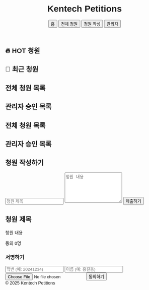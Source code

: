 <!DOCTYPE html>
<html lang="ko">
<head>
  <meta charset="UTF-8">
  <meta name="viewport" content="width=device-width, initial-scale=1.0">
  <title>Kentech Petitions</title>
  <script src="https://cdn.tailwindcss.com"></script>
  <script src="https://cdn.jsdelivr.net/npm/@supabase/supabase-js@1"></script>
  <style>body { font-family: 'Noto Sans KR', sans-serif; }</style>
</head>
<body class="bg-gray-100 text-gray-900">
  
<header class="bg-blue-700 text-white p-4 flex justify-between items-center">
  <h1 class="text-2xl font-bold">Kentech Petitions</h1>
  <nav class="space-x-4">
    <button onclick="showPage('main')">홈</button>
    <button onclick="showPage('list')">전체 청원</button>
    <button onclick="showPage('write')">청원 작성</button>
    <button onclick="showPage('admin')">관리자</button>
  </nav>
</header>
  
<section id="page-main" class="container mx-auto p-6">
  <h2 class="text-4xl font-bold mb-6">🔥 HOT 청원</h2>
  <div id="hot-petitions" class="grid grid-cols-1 md:grid-cols-2 lg:grid-cols-3 gap-6 mb-10"></div>

  <h2 class="text-3xl font-bold mb-4">📜 최근 청원</h2>
  <ul id="recent-petitions" class="divide-y divide-gray-300"></ul>
</section>

<section id="page-list" class="hidden container mx-auto p-6">
  <h2 class="text-3xl font-bold mb-6">전체 청원 목록</h2>
  <ul id="all-petitions" class="divide-y divide-gray-300"></ul>
</section>

<section id="page-admin" class="hidden container mx-auto p-6">
  <h2 class="text-3xl font-bold mb-6">관리자 승인 목록</h2>
  <ul id="unapproved-petitions" class="divide-y divide-gray-300"></ul>
</section>

<section id="page-list" class="hidden container mx-auto p-6">
  <h2 class="text-3xl font-bold mb-6">전체 청원 목록</h2>
  <ul id="all-petitions" class="divide-y divide-gray-300"></ul>
</section>

<section id="page-admin" class="hidden container mx-auto p-6">
  <h2 class="text-3xl font-bold mb-6">관리자 승인 목록</h2>
  <ul id="unapproved-petitions" class="divide-y divide-gray-300"></ul>
</section>

<section id="page-write" class="hidden container mx-auto p-6">
  <h2 class="text-3xl font-bold mb-6">청원 작성하기</h2>
  <input id="petition-title" type="text" class="w-full border p-2 mb-4 rounded" placeholder="청원 제목">
  <textarea id="petition-content" class="w-full border p-2 mb-4 rounded" placeholder="청원 내용" rows="6"></textarea>
  <button onclick="submitPetition()" class="bg-blue-700 text-white px-6 py-2 rounded">제출하기</button>
</section>

<section id="page-detail" class="hidden container mx-auto p-6">
  <h2 id="detail-title" class="text-3xl font-bold mb-4">청원 제목</h2>
  <p id="detail-description" class="text-gray-700 mb-6">청원 내용</p>
  <p id="detail-support" class="text-green-600 font-semibold mb-6">동의 0명</p>

 <div class="bg-gray-50 p-4 rounded mb-6">
  <h3 class="text-xl font-semibold mb-4">서명하기</h3>
  <input id="support-student-id" type="text" class="w-full border p-2 mb-2 rounded" placeholder="학번 (예: 20241234)">
  <input id="support-name" type="text" class="w-full border p-2 mb-2 rounded" placeholder="이름 (예: 홍길동)">
  <input id="support-file" type="file" class="w-full mb-2">
  <button onclick="submitSupport()" class="bg-green-600 text-white px-4 py-2 rounded">동의하기</button>
</div>
</section>

<script>
let currentPetition = null;
let supabaseClient = null;

window.onload = async () => {
  const supabaseUrl = 'https://ybbpzwvigqgleywnwkij.supabase.co';
  const supabaseKey = 'eyJhbGciOiJIUzI1NiIsInR5cCI6IkpXVCJ9.eyJpc3MiOiJzdXBhYmFzZSIsInJlZiI6InliYnB6d3ZpZ3FnbGV5d253a2lqIiwicm9sZSI6ImFub24iLCJpYXQiOjE3NDU5Mjk1NzUsImV4cCI6MjA2MTUwNTU3NX0.3JF0NvkBLyJZkFtcpOvtYkA8CfUnp_CKuAoI13CyJxg';
  supabaseClient = window.supabase.createClient(supabaseUrl, supabaseKey);
  console.log("✅ Supabase initialized", supabaseClient);

  await loadRecentPetitions();
  await loadAllPetitions();
  await loadHotPetitions();
  await loadUnapprovedPetitions();
};

function showPage(page) {
  const pages = ['main', 'list', 'detail', 'write', 'admin'];
  pages.forEach(id => {
    const el = document.getElementById(`page-${id}`);
    if (el) el.classList.add('hidden');
  });
  const showEl = document.getElementById(`page-${page}`);
  if (showEl) showEl.classList.remove('hidden');
}

async function submitPetition() {
  const title = document.getElementById('petition-title').value;
  const content = document.getElementById('petition-content').value;
  if (!title || !content) return alert('모든 항목을 입력해주세요.');

  const { error } = await supabaseClient.from('petitions').insert([
  { title, description: content, support_count: 0, approved: false }
]);

if (error) return alert('청원 등록 실패: ' + error.message);

// ✅ 바로 관리자 목록과 홈 목록 갱신
await loadRecentPetitions();
await loadAllPetitions();
await loadUnapprovedPetitions();
await loadHotPetitions();

// ✅ 등록 후 바로 관리자에게 승인 요청으로 이동하거나 메시지
alert('청원이 등록되었습니다. 관리자의 승인을 기다립니다.');
showPage('main'); // 또는 'admin'으로 보내도 OK

}

async function loadRecentPetitions() {
  const { data } = await supabaseClient.from('petitions')
    .select('*')
    .eq('approved', true)
    .order('created_at', { ascending: false })
    .limit(10);
  const list = document.getElementById('recent-petitions');
  list.innerHTML = '';
  data?.forEach(p => {
    const li = document.createElement('li');
    li.className = 'py-2 flex justify-between cursor-pointer hover:text-blue-600';
    li.innerHTML = `<span>${p.title}</span><span class="text-gray-500">${new Date(p.created_at).toLocaleDateString()}</span>`;
    li.onclick = () => openDetail(p);
    list.appendChild(li);
  });
}

async function loadAllPetitions() {
  const { data } = await supabaseClient.from('petitions')
    .select('*')
    .eq('approved', true)
    .order('created_at', { ascending: false });
  const list = document.getElementById('all-petitions');
  list.innerHTML = '';
  data?.forEach(p => {
    const li = document.createElement('li');
    li.className = 'py-4 flex justify-between cursor-pointer hover:text-blue-600';
    li.innerHTML = `<span>${p.title}</span><span>동의 ${p.support_count}명</span>`;
    li.onclick = () => openDetail(p);
    list.appendChild(li);
  });
}

async function loadHotPetitions() {
  const { data } = await supabaseClient.from('petitions')
    .select('*')
    .eq('approved', true)
    .gte('support_count', 100)
    .order('support_count', { ascending: false })
    .limit(3);
  const container = document.getElementById('hot-petitions');
  container.innerHTML = '';
  data?.forEach(p => {
    const div = document.createElement('div');
    div.className = 'bg-white p-4 rounded shadow cursor-pointer hover:bg-blue-50';
    div.innerHTML = `<h3 class="text-xl font-bold mb-2">${p.title}</h3><p class="text-gray-600">동의 ${p.support_count}명</p>`;
    div.onclick = () => openDetail(p);
    container.appendChild(div);
  });
}

function openDetail(petition) {
  currentPetition = petition;
  document.getElementById('detail-title').textContent = petition.title;
  document.getElementById('detail-description').textContent = petition.description;
  document.getElementById('detail-support').textContent = `동의 ${petition.support_count}명`;
  showPage('detail');
}

async function submitSupport() {
  const studentId = document.getElementById('support-student-id').value.trim();
  const name = document.getElementById('support-name').value.trim();
  const file = document.getElementById('support-file').files[0];

  if (!studentId || !name || !file) {
    return alert('학번, 이름, 서명 파일을 모두 제출해주세요.');
  }

  // 중복 확인: 같은 청원에 동일한 학번+이름이 존재하는지
  const { data: existing, error: fetchError } = await supabaseClient
    .from('supports')
    .select('*')
    .eq('petition_id', currentPetition.id)
    .eq('student_id', studentId)
    .eq('name', name);

  if (fetchError) {
    console.error(fetchError);
    return alert('중복 확인 중 오류가 발생했습니다.');
  }

  if (existing.length > 0) {
    return alert('이미 동의한 청원입니다.');
  }

  const filename = `${Date.now()}_${encodeURIComponent(file.name)}`;
  const { error: uploadError } = await supabaseClient.storage.from('signatures').upload(filename, file);

  if (uploadError) return alert('파일 업로드 실패: ' + uploadError.message);

  const fileUrl = `https://ybbpzwvigqgleywnwkij.supabase.co/storage/v1/object/public/signatures/${filename}`;

  const { error } = await supabaseClient.from('supports').insert([{
    petition_id: currentPetition.id,
    student_id: studentId,
    name,
    file_url: fileUrl
  }]);

  if (error) return alert('서명 실패: ' + error.message);

  await supabaseClient
  .from('petitions')
  .update({ support_count: currentPetition.support_count + 1 })
  .eq('id', currentPetition.id);

  // ✅ 수동으로 메모리 객체 갱신
  currentPetition.support_count += 1;

  // ✅ 상세 페이지에 실시간 반영
  document.getElementById('detail-support').textContent = `동의 ${currentPetition.support_count}명`;

  alert('서명 완료!');
  showPage('main');
  await loadRecentPetitions();
  await loadAllPetitions();
  await loadHotPetitions();
}


async function loadUnapprovedPetitions() {
  const { data } = await supabaseClient.from('petitions')
    .select('*')
    .eq('approved', false)
    .order('created_at', { ascending: false });
  const list = document.getElementById('unapproved-petitions');
  list.innerHTML = '';
  data?.forEach(p => {
    const li = document.createElement('li');
    li.className = 'py-4 flex justify-between items-center';
    li.innerHTML = `<span>${p.title}</span><button class="bg-green-600 text-white px-4 py-1 rounded" onclick="approvePetition(${p.id})">승인</button>`;
    list.appendChild(li);
  });
}

async function approvePetition(id) {
  const { error } = await supabaseClient
    .from('petitions')
    .update({ approved: true })
    .eq('id', id);

  if (error) {
    console.error(error);
    return alert('승인 실패: ' + error.message);
  }

  alert('승인 완료!');

  // ✅ 승인 목록에서 제거
  await loadUnapprovedPetitions();

  // ✅ 전체 청원 목록에 반영
  await loadAllPetitions();

  // ✅ HOT 청원에도 반영
  await loadHotPetitions();
}

</script>

<footer class="bg-gray-800 text-white text-center p-4 mt-12">© 2025 Kentech Petitions</footer>
</body>
</html>
